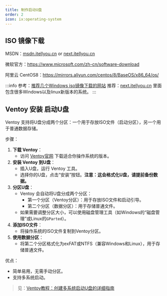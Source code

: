 ```yaml
---
title: 制作启动U盘
order: 2
icon: ix:operating-system
---
```


## ISO 镜像下载

MSDN：[msdn.itellyou.cn](https://msdn.itellyou.cn/)   or   [next.itellyou.cn](https://next.itellyou.cn/)

微软官方：https://www.microsoft.com/zh-cn/software-download

阿里云 CentOS8：https://mirrors.aliyun.com/centos/8/BaseOS/x86_64/os/

:::info
参考：[推荐几个Windows iso镜像下载的网站](https://blog.csdn.net/B11050729/article/details/131893717)
推荐：[next.itellyou.cn](https://next.itellyou.cn/) 里面包含很多Windows以及linux新版本的系统。
:::

## Ventoy 安装 启动U盘

Ventoy 支持将U盘分成两个分区：一个用于存放ISO文件（启动分区），另一个用于普通数据存储。

步骤：

1. **下载 Ventoy**：
   - 访问 [Ventoy官网](https://www.ventoy.net/) 下载适合你操作系统的版本。
2. **安装 Ventoy 到U盘**：
   - 插入U盘，运行 Ventoy 工具。
   - 选择你的U盘，点击“安装”按钮。**注意：这会格式化U盘，请提前备份数据。**
3. **分区U盘**：
   - Ventoy 会自动将U盘分成两个分区：
     - 第一个分区（Ventoy分区）：用于存放ISO文件和启动引导。
     - 第二个分区（数据分区）：用于存储普通文件。
   - 如果需要调整分区大小，可以使用磁盘管理工具（如Windows的“磁盘管理”或Linux的`GParted`）。
4. **添加ISO文件**：
   - 将操作系统的ISO文件复制到Ventoy分区。
5. **使用数据分区**：
   - 将第二个分区格式化为exFAT或NTFS（兼容Windows和Linux），用于存储普通文件。

优点：

- 简单易用，无需手动分区。
- 支持多系统启动。

> 见：[Ventoy教程：创建多系统启动U盘的详细指南](https://blog.csdn.net/weixin_45167912/article/details/144653202)